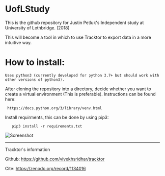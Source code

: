 # UofLStudy
This is the github repository for Justin Petluk's Independent study at University of Lethbridge. (2018)

This will become a tool in which to use Tracktor to export data in a more intuitive way.

# How to install:


    Uses python3 (currently developed for python 3.7+ but should work with other versions of python3).

After cloning the repository into a directory, decide whether you want to create a virtual environment (This is preferable). Instructions can be found here: 

     https://docs.python.org/3/library/venv.html

Install requirments, this can be done by using pip3: 
       
       pip3 install -r requirements.txt


![Screenshot]( https://github.com/hobbitsyfeet/UofLStudy/blob/master/docs/tracktor.PNG)
_________________________________________________
Tracktor's information

Github: https://github.com/vivekhsridhar/tracktor

Cite: https://zenodo.org/record/1134016
